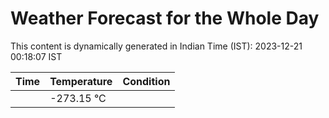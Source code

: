# Weather Forecast for the Whole Day

This content is dynamically generated in Indian Time (IST): 2023-12-21 00:18:07 IST

| Time | Temperature | Condition |
| --- | --- | --- |
|  | -273.15 °C |   |

